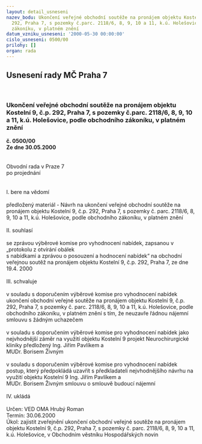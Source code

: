 ```yaml
---
layout: detail_usneseni
nazev_bodu: Ukončení veřejné obchodní soutěže na pronájem objektu Kostelní 9, č.p.
  292, Praha 7, s pozemky č.parc. 2118/6, 8, 9, 10 a 11, k.ú. Holešovice, podle obchodního
  zákoníku, v platném znění
datum_vzniku_usneseni: '2000-05-30 00:00:00'
cislo_usneseni: 0500/00
prilohy: []
organ: rada
---
```

<div id="ucUsn_pList" class="usn">
	<span><h2>Usnesení rady MČ Praha 7 </h2>
<br></span><div class="standBody">
<span><h3>Ukončení veřejné obchodní soutěže na pronájem objektu Kostelní 9, č.p. 292, Praha 7, s pozemky č.parc. 2118/6, 8, 9, 10 a 11, k.ú. Holešovice, podle obchodního zákoníku, v platném znění</h3></span><div class="center">
		<strong>č. 0500/00</strong><br>
	</div>
<div class="center">
		<strong>Ze dne 30.05.2000</strong><br><br>
	</div>     <br>Obvodní rada v Praze 7<br>po projednání<br><br><br>I.	bere na vědomí<br><br> předložený materiál - Návrh na ukončení veřejné obchodní soutěže na pronájem objektu Kostelní 9, č.p. 292, Praha 7, s pozemky č. parc. 2118/6, 8, 9, 10 a 11, k.ú. Holešovice, podle obchodního zákoníku, v platném znění<br><br>II.	souhlasí <br><br>se zprávou výběrové komise pro vyhodnocení nabídek, zapsanou v „protokolu z otvírání obálek <br>s nabídkami a zprávou o posouzení a hodnocení nabídek“ na  obchodní veřejnou soutěž na pronájem objektu Kostelní 9, č.p. 292, Praha 7, ze dne 19.4. 2000<br><br>III.	schvaluje <br><br>v souladu s doporučením výběrové komise pro vyhodnocení nabídek ukončení obchodní veřejné soutěže na pronájem objektu Kostelní 9, č.p. 292, Praha 7, s pozemky č. parc. 2118/6, 8, 9, 10 a 11, k.ú. Holešovice, podle obchodního zákoníku, v platném znění s tím, že neuzavře řádnou nájemní smlouvu s žádným uchazečem<br><br>v souladu s doporučením výběrové komise pro vyhodnocení nabídek jako nejvhodnější záměr na využití objektu Kostelní 9 projekt Neurochirurgické kliniky předložený Ing. Jiřím Pavlíkem a <br>MUDr. Borisem Živným<br><br>v souladu s doporučením výběrové komise pro vyhodnocení nabídek postup, který předpokládá uzavřít s předkladateli nejvhodnějšího návrhu na využití objektu Kostelní 9 Ing. Jiřím Pavlíkem a <br>MUDr. Borisem Živným smlouvu o smlouvě budoucí nájemní<br><br>IV.	ukládá <br><br> Určen:	     	VED OMA Hrubý Roman<br>Termín: 30.06.2000<br>Úkol:	zajistit zveřejnění ukončení obchodní veřejné soutěže na pronájem objektu Kostelní 9, č.p. 292, Praha 7, s pozemky č. parc. 2118/6, 8, 9, 10 a 11, k.ú. Holešovice, v Obchodním věstníku Hospodářských novin<br> </div>
</div>